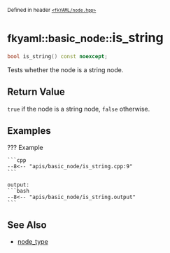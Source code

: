 <small>Defined in header [`<fkYAML/node.hpp>`](https://github.com/fktn-k/fkYAML/blob/develop/include/fkYAML/node.hpp)</small>

# <small>fkyaml::basic_node::</small>is_string

```cpp
bool is_string() const noexcept;
```

Tests whether the node is a string node.  

## **Return Value**

`true` if the node is a string node, `false` otherwise.  

## **Examples**

??? Example

    ```cpp
    --8<-- "apis/basic_node/is_string.cpp:9"
    ```

    output:
    ```bash
    --8<-- "apis/basic_node/is_string.output"
    ```

## **See Also**

* [node_type](../node_type.md)
